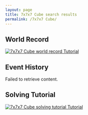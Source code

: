 ```yaml
---
layout: page
title: 7x7x7 Cube search results
permalink: /7x7x7 Cube/
---
```

## World Record
[![7x7x7 Cube world record Tutorial](https://img.youtube.com/vi/E8YtfeLSwwI/0.jpg)](https://www.youtube.com/watch?v=E8YtfeLSwwI)

## Event History
Failed to retrieve content.

## Solving Tutorial
[![7x7x7 Cube solving tutorial Tutorial](https://img.youtube.com/vi/Uzqo_L-1BMM/0.jpg)](https://www.youtube.com/watch?v=Uzqo_L-1BMM)

